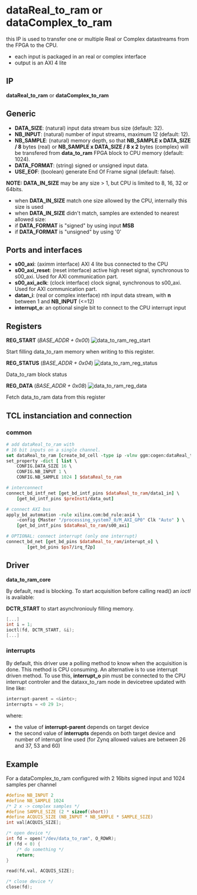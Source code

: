 # dataReal_to_ram or dataComplex_to_ram 

this IP is used to transfer one or multiple Real or Complex datastreams from
the FPGA to the CPU.

* each input is packaged in an real or complex interface
* output is an AXI 4 lite

## IP

**dataReal_to_ram** or **dataComplex_to_ram**

## Generic

* **DATA_SIZE**: (natural) input data stream bus size (default: 32).
* **NB_INPUT**: (natural) number of input streams, maximum 12 (default: 12).
* **NB_SAMPLE**: (natural) memory depth, so that **NB_SAMPLE x DATA_SIZE / 8** bytes
(real) or **NB_SAMPLE x DATA_SIZE / 8 x 2** bytes (complex)
will be transfered from **data_to_ram** FPGA block to CPU memory (default: 1024).
* **DATA_FORMAT**: (string) signed or unsigned input data.
* **USE_EOF**: (boolean) generate End Of Frame signal (default: false).


**NOTE:** **DATA_IN_SIZE** may be any size > 1, but CPU is limited to 8, 16, 32 or 64bits.
- when **DATA_IN_SIZE** match one size allowed by the CPU, internally this size is used
- when **DATA_IN_SIZE** didn't match, samples are extended to nearest allowed size:
 - if **DATA_FORMAT** is "signed" by using input **MSB**
 - if **DATA_FORMAT** is "unsigned" by using '0'

## Ports and interfaces
* **s00_axi**: (aximm interface) AXI 4 lite bus connected to the CPU
* **s00_axi_reset**: (reset interface) active high reset signal, synchronous to s00_axi. Used for
  AXI communication part.
* **s00_axi_aclk**: (clock interface) clock signal, synchronous to s00_axi. Used for
  AXI communication part.
* **datan_i**: (real or complex interface) nth input data stream, with **n** between
1 and **NB_INPUT** (<=12)
* **interrupt_o**: an optional single bit to connect to the CPU interrupt input  

## Registers

__**REG_START**__ (*BASE_ADDR + 0x00*)
![data_to_ram_reg_start](figures/data_to_ram_reg_start.svg)

Start filling data_to_ram memory when writing to this register.

__**REG_STATUS**__ (*BASE_ADDR + 0x04*)
![data_to_ram_reg_status](figures/data_to_ram_reg_status.svg)

Data_to_ram block status

__**REG_DATA**__ (*BASE_ADDR + 0x08*)
![data_to_ram_reg_data](figures/data_to_ram_reg_data.svg)

Fetch data_to_ram data from this register

## TCL instanciation and connection

### common

```tcl
# add dataReal_to_ram with
# 16 bit inputs on a single channel.
set dataReal_to_ram [create_bd_cell -type ip -vlnv ggm:cogen:dataReal_to_ram:1.0 dataReal_to_ram]
set_property -dict [ list \
    CONFIG.DATA_SIZE 16 \
	CONFIG.NB_INPUT 1 \
	CONFIG.NB_SAMPLE 1024 ] $dataReal_to_ram

# interconnect
connect_bd_intf_net [get_bd_intf_pins $dataReal_to_ram/data1_in] \
    [get_bd_intf_pins $preInst1/data_out]

# connect AXI bus
apply_bd_automation -rule xilinx.com:bd_rule:axi4 \
    -config {Master "/processing_system7_0/M_AXI_GP0" Clk "Auto" } \
    [get_bd_intf_pins $dataReal_to_ram/s00_axi]

# OPTIONAL: connect interrupt (only one interrupt)
connect_bd_net [get_bd_pins $dataReal_to_ram/interupt_o] \
        [get_bd_pins $ps7/irq_f2p]

```
## Driver

**data_to_ram_core**

By default, read is blocking. To start acquisition before calling read() an
*ioctl* is available:

**DCTR_START** to start asynchroniouly filling memory.

```c
[...]
int i = 1;
ioctl(fd, DCTR_START, &i);
[...]
```
### interrupts

By default, this driver use a polling method to know when the acquisition is done. This method is CPU consuming.
An alternative is to use interrupt driven method.
To use this, **interrupt_o** pin must be connected to the CPU interrupt controler
and the dataxx_to_ram node in devicetree updated with line like:
```c
interrupt-parent = <&intc>;
interrupts = <0 29 1>;
```
where:
- the value of **interrupt-parent** depends on target device
- the second value of **interrupts** depends on both target device and number of interrupt line used (for Zynq allowed values
 are between 26 and 37, 53 and 60) 

## Example

For a dataComplex_to_ram configured with 2 16bits signed input and 1024 samples per channel
```c
#define NB_INPUT 2
#define NB_SAMPLE 1024
/* 2 x -> complex samples */
#define SAMPLE_SIZE (2 * sizeof(short))
#define ACQUIS_SIZE (NB_INPUT * NB_SAMPLE * SAMPLE_SIZE)
int val[ACQUIS_SIZE];

/* open device */
int fd = open("/dev/data_to_ram", O_RDWR);
if (fd < 0) {
	/* do something */
	return;
}

read(fd,val, ACQUIS_SIZE);

/* close device */
close(fd);

```
